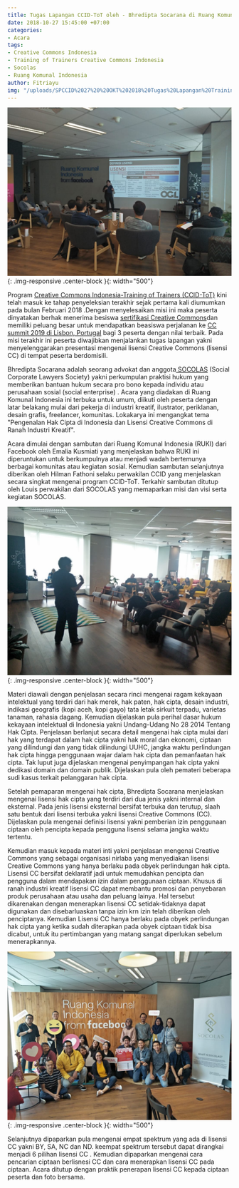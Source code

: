 ```yaml
---
title: Tugas Lapangan CCID-ToT oleh - Bhredipta Socarana di Ruang Komunal Indonesia
date: 2018-10-27 15:45:00 +07:00
categories:
- Acara
tags:
- Creative Commons Indonesia
- Training of Trainers Creative Commons Indonesia
- Socolas
- Ruang Komunal Indonesia
author: Fitriayu
img: "/uploads/SPCCID%2027%20%20OKT%202018%20Tugas%20Lapangan%20Training%20of%20Trainers%20Creative%20Commons%20Indonesia%20-%20Bhredipta%20Socarana%20-%20HF.jpeg"
---
```


![SPCCID 27  OKT 2018 Tugas Lapangan Training of Trainers Creative Commons Indonesia - Bhredipta Socarana.jpeg](/uploads/SPCCID%2027%20%20OKT%202018%20Tugas%20Lapangan%20Training%20of%20Trainers%20Creative%20Commons%20Indonesia%20-%20Bhredipta%20Socarana.jpeg){: .img-responsive .center-block }{: width="500"}

Program [Creative Commons Indonesia-Training of Trainers (CCID-ToT)](http://creativecommons.or.id/sertifikasi-perwakilan-ccid-training-of-trainers-creative-commons-indonesia/tentang-training-of-trainers-creative-commons-indonesia/) kini telah masuk ke tahap penyeleksian terakhir sejak pertama kali diumumkan pada bulan Februari 2018 .Dengan menyelesaikan misi ini maka peserta dinyatakan berhak menerima besiswa [sertifikasi Creative Commons](http://creativecommons.or.id/2018/02/cc-certificates-saatnya-menjadi-ahli-lisensi-cc-bersertifikat/)dan memiliki peluang besar untuk mendapatkan beasiswa perjalanan ke [CC summit 2019 di Lisbon, Portugal](https://summit.creativecommons.org/) bagi 3 peserta dengan nilai terbaik. Pada misi terakhir ini peserta diwajibkan menjalankan tugas lapangan yakni menyelenggarakan presentasi mengenai lisensi Creative Commons (lisensi CC) di tempat peserta berdomisili.

Bhredipta Socarana adalah seorang advokat dan anggota[ SOCOLAS](https://www.tunasnusa.org/socolas) (Social Corporate Lawyers Society) yakni perkumpulan praktisi hukum yang memberikan bantuan hukum secara pro bono kepada individu atau perusahaan sosial (social enterprise) . Acara yang diadakan di Ruang Komunal Indonesia ini terbuka untuk umum, diikuti oleh peserta dengan latar belakang mulai dari pekerja di industri kreatif, ilustrator, periklanan, desain grafis, freelancer, komunitas.  Lokakarya ini mengangkat tema "Pengenalan Hak Cipta di Indonesia dan Lisensi Creative Commons di Ranah Industri Kreatif".

Acara dimulai dengan sambutan dari Ruang Komunal Indonesia (RUKI) dari Facebook oleh Emalia Kusmiati yang menjelaskan bahwa RUKI ini diperuntukan untuk berkumpulnya atau menjadi wadah bertemunya berbagai komunitas atau kegiatan sosial. Kemudian sambutan selanjutnya diberikan oleh Hilman Fathoni selaku perwakilan CCID yang menjelaskan secara singkat mengenai program CCID-ToT. Terkahir sambutan ditutup oleh Louis perwakilan dari SOCOLAS yang memaparkan misi dan visi serta kegiatan SOCOLAS. 

![SPCCID 27  OKT 2018 Tugas Lapangan Training of Trainers Creative Commons Indonesia - Bhredipta Socarana 2.jpeg](/uploads/SPCCID%2027%20%20OKT%202018%20Tugas%20Lapangan%20Training%20of%20Trainers%20Creative%20Commons%20Indonesia%20-%20Bhredipta%20Socarana%202.jpeg){: .img-responsive .center-block }{: width="500"}

Materi diawali dengan penjelasan secara rinci mengenai ragam kekayaan intelektual yang terdiri dari hak merek, hak paten, hak cipta, desain industri, indikasi geografis (kopi aceh, kopi gayo) tata letak sirkuit terpadu, varietas tanaman, rahasia dagang. Kemudian dijelaskan pula perihal dasar hukum kekayaan intelektual di Indonesia yakni  Undang-Udang No 28 2014 Tentang Hak Cipta.  Penjelasan berlanjut secara detail mengenai hak cipta mulai dari hak yang terdapat dalam hak cipta yakni hak moral dan ekonomi, ciptaan yang dilindungi dan yang tidak dilindungi UUHC, jangka waktu perlindungan hak cipta hingga penggunaan wajar dalam hak cipta dan pemanfaatan hak cipta. Tak luput juga dijelaskan mengenai penyimpangan hak cipta yakni dedikasi domain dan domain publik. Dijelaskan pula oleh pemateri  beberapa sudi kasus terkait pelanggaran hak cipta. 

Setelah pemaparan mengenai hak cipta, Bhredipta Socarana menjelaskan mengenai lisensi hak cipta yang terdiri dari dua jenis yakni internal dan eksternal. Pada jenis lisensi eksternal bersifat terbuka dan terutup, slaah satu bentuk dari lisensi terbuka yakni lisensi Creative Commons (CC). Dijelaskan pula mengenai definisi lisensi yakni pemberian izin penggunaan ciptaan oleh pencipta kepada pengguna lisensi selama jangka waktu tertentu. 

Kemudian masuk kepada materi inti yakni penjelasan mengenai Creative Commons yang sebagai organisasi nirlaba yang menyediakan lisensi Creative Commons yang hanya berlaku pada obyek perlindungan hak cipta. Lisensi  CC bersifat deklaratif jadi untuk memudahkan pencipta dan pengguna dalam mendapakan izin dalam penggunaan ciptaan. Khusus di ranah industri kreatif lisensi CC dapat  membantu promosi dan penyebaran produk perusahaan atau usaha dan peluang lainya. Hal tersebut dikarenakan dengan menerapkan lisensi CC setidak-tidaknya dapat digunakan dan disebarluaskan tanpa izin krn izin telah diberikan oleh penciptanya. Kemudian Lisensi CC hanya berlaku pada obyek perlindungan hak cipta yang ketika sudah diterapkan pada obyek ciptaan tidak bisa dicabut, untuk itu  pertimbangan yang matang sangat diperlukan sebelum menerapkannya.

![SPCCID 27  OKT 2018 Tugas Lapangan Training of Trainers Creative Commons Indonesia - Bhredipta Socarana - HF.jpeg](/uploads/SPCCID%2027%20%20OKT%202018%20Tugas%20Lapangan%20Training%20of%20Trainers%20Creative%20Commons%20Indonesia%20-%20Bhredipta%20Socarana%20-%20HF.jpeg){: .img-responsive .center-block }{: width="500"}

Selanjutnya dipaparkan pula mengenai empat spektrum yang ada di lisensi CC yakni BY, SA, NC dan ND. keempat spektrum tersebut dapat dirangkai menjadi 6 pilihan lisensi CC . Kemudian dipaparkan mengenai cara pencarian ciptaan berlisnesi CC dan cara menerapkan lisensi CC pada ciptaan. Acara ditutup dengan praktik penerapan lisensi CC kepada ciptaan peserta dan foto bersama.